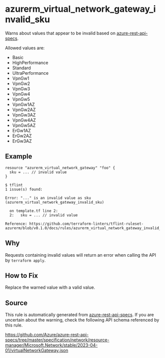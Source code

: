 <!--- This file generated by `tools/apispec-rule-gen/main.go`. DO NOT EDIT --->

# azurerm_virtual_network_gateway_invalid_sku

Warns about values that appear to be invalid based on [azure-rest-api-specs](https://github.com/Azure/azure-rest-api-specs).

Allowed values are:
- Basic
- HighPerformance
- Standard
- UltraPerformance
- VpnGw1
- VpnGw2
- VpnGw3
- VpnGw4
- VpnGw5
- VpnGw1AZ
- VpnGw2AZ
- VpnGw3AZ
- VpnGw4AZ
- VpnGw5AZ
- ErGw1AZ
- ErGw2AZ
- ErGw3AZ

## Example

```hcl
resource "azurerm_virtual_network_gateway" "foo" {
  sku = ... // invalid value
}
```

```
$ tflint
1 issue(s) found:

Error: "..." is an invalid value as sku (azurerm_virtual_network_gateway_invalid_sku)

  on template.tf line 2:
  2:   sku = ... // invalid value

Reference: https://github.com/terraform-linters/tflint-ruleset-azurerm/blob/v0.1.0/docs/rules/azurerm_virtual_network_gateway_invalid_sku.md

```

## Why

Requests containing invalid values will return an error when calling the API by `terraform apply`.

## How to Fix

Replace the warned value with a valid value.

## Source

This rule is automatically generated from [azure-rest-api-specs](https://github.com/Azure/azure-rest-api-specs). If you are uncertain about the warning, check the following API schema referenced by this rule.

https://github.com/Azure/azure-rest-api-specs/tree/master/specification/network/resource-manager/Microsoft.Network/stable/2023-04-01/virtualNetworkGateway.json
